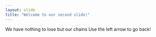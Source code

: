 ```yaml
---
layout: slide
title: "Welcome to our second slide!"
---
```

We have nothing to lose but our chains
Use the left arrow to go back!
